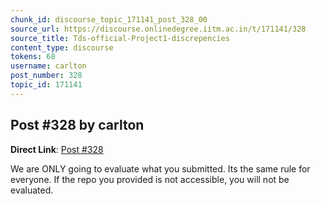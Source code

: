 ```yaml
---
chunk_id: discourse_topic_171141_post_328_00
source_url: https://discourse.onlinedegree.iitm.ac.in/t/171141/328
source_title: Tds-official-Project1-discrepencies
content_type: discourse
tokens: 68
username: carlton
post_number: 328
topic_id: 171141
---
```


## Post #328 by carlton

**Direct Link**: [Post #328](https://discourse.onlinedegree.iitm.ac.in/t/171141/328)

We are ONLY going to evaluate what you submitted. Its the same rule for everyone. If the repo you provided is not accessible, you will not be evaluated.

